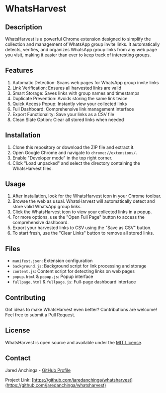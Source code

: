 # WhatsHarvest

## Description

WhatsHarvest is a powerful Chrome extension designed to simplify the collection and management of WhatsApp group invite links. It automatically detects, verifies, and organizes WhatsApp group links from any web page you visit, making it easier than ever to keep track of interesting groups.

## Features

1. Automatic Detection: Scans web pages for WhatsApp group invite links
2. Link Verification: Ensures all harvested links are valid
3. Smart Storage: Saves links with group names and timestamps
4. Duplicate Prevention: Avoids storing the same link twice
5. Quick Access Popup: Instantly view your collected links
6. Full Dashboard: Comprehensive link management interface
7. Export Functionality: Save your links as a CSV file
8. Clean Slate Option: Clear all stored links when needed

## Installation

1. Clone this repository or download the ZIP file and extract it.
2. Open Google Chrome and navigate to `chrome://extensions/`.
3. Enable "Developer mode" in the top right corner.
4. Click "Load unpacked" and select the directory containing the WhatsHarvest files.

## Usage

1. After installation, look for the WhatsHarvest icon in your Chrome toolbar.
2. Browse the web as usual. WhatsHarvest will automatically detect and store valid WhatsApp group links.
3. Click the WhatsHarvest icon to view your collected links in a popup.
4. For more options, use the "Open Full Page" button to access the comprehensive dashboard.
5. Export your harvested links to CSV using the "Save as CSV" button.
6. To start fresh, use the "Clear Links" button to remove all stored links.

## Files

- `manifest.json`: Extension configuration
- `background.js`: Background script for link processing and storage
- `content.js`: Content script for detecting links on web pages
- `popup.html` & `popup.js`: Popup interface
- `fullpage.html` & `fullpage.js`: Full-page dashboard interface

## Contributing

Got ideas to make WhatsHarvest even better? Contributions are welcome! Feel free to submit a Pull Request.

## License

WhatsHarvest is open source and available under the [MIT License](LICENSE).

## Contact

Jared Anchinga - [GitHub Profile](https://github.com/jaredanchinga)

Project Link: [https://github.com/jaredanchinga/whatsharvest](https://github.com/jaredanchinga/whatsharvest)
